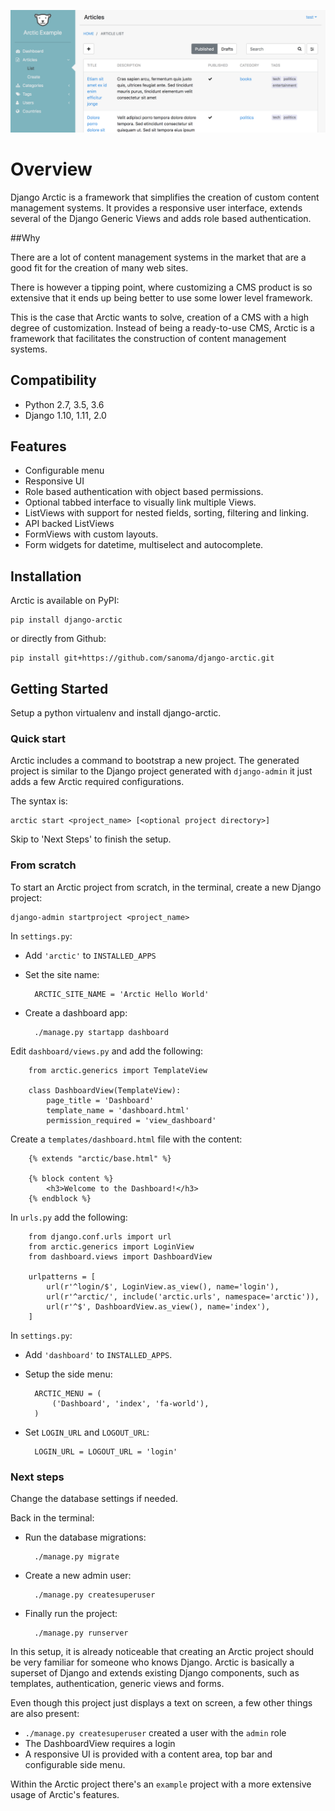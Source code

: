 ![arctic screenshot](img/arctic_screenshot.png)

# Overview

Django Arctic is a framework that simplifies the creation of custom content management systems.
It provides a responsive user interface, extends several of the Django 
Generic Views and adds role based authentication.


##Why

There are a lot of content management systems in the market that are a good fit 
for the creation of many web sites.

There is however a tipping point, where customizing a CMS product
is so extensive that it ends up being better to use some lower level framework.

This is the case that Arctic wants to solve, creation of a CMS with a high 
degree of customization.
Instead of being a ready-to-use CMS, Arctic is a framework that facilitates the construction of content management systems.


## Compatibility

* Python 2.7, 3.5, 3.6
* Django 1.10, 1.11, 2.0


## Features

* Configurable menu
* Responsive UI
* Role based authentication with object based permissions.
* Optional tabbed interface to visually link multiple Views.
* ListViews with support for nested fields, sorting, filtering and linking.
* API backed ListViews
* FormViews with custom layouts.
* Form widgets for datetime, multiselect and autocomplete.


## Installation

Arctic is available on PyPI:

    pip install django-arctic

or directly from Github:

    pip install git+https://github.com/sanoma/django-arctic.git


## Getting Started

Setup a python virtualenv and install django-arctic.


### Quick start

Arctic includes a command to bootstrap a new project.
The generated project is similar to the Django project generated with 
`django-admin` it just adds a few Arctic required configurations.

The syntax is:
 
    arctic start <project_name> [<optional project directory>]

Skip to 'Next Steps' to finish the setup.

### From scratch

To start an Arctic project from scratch, in the terminal, create a new Django 
project:

    django-admin startproject <project_name>

In `settings.py`:

* Add `'arctic'` to `INSTALLED_APPS`

* Set the site name:

        ARCTIC_SITE_NAME = 'Arctic Hello World'

* Create a dashboard app:

        ./manage.py startapp dashboard

Edit `dashboard/views.py` and add the following:

        from arctic.generics import TemplateView

        class DashboardView(TemplateView):
            page_title = 'Dashboard'
            template_name = 'dashboard.html'
            permission_required = 'view_dashboard'

Create a `templates/dashboard.html` file with the content:

        {% extends "arctic/base.html" %}

        {% block content %}
            <h3>Welcome to the Dashboard!</h3>
        {% endblock %}

In `urls.py` add the following:
        
        from django.conf.urls import url
        from arctic.generics import LoginView
        from dashboard.views import DashboardView

        urlpatterns = [
            url(r'^login/$', LoginView.as_view(), name='login'),
            url(r'^arctic/', include('arctic.urls', namespace='arctic')),
            url(r'^$', DashboardView.as_view(), name='index'),
        ]

In `settings.py`:

* Add `'dashboard'` to `INSTALLED_APPS`.

* Setup the side menu:

        ARCTIC_MENU = (
            ('Dashboard', 'index', 'fa-world'),
        )

* Set `LOGIN_URL` and `LOGOUT_URL`:

        LOGIN_URL = LOGOUT_URL = 'login'


### Next steps 

Change the database settings if needed.

Back in the terminal:

* Run the database migrations:

        ./manage.py migrate

* Create a new admin user:

        ./manage.py createsuperuser

* Finally run the project:

        ./manage.py runserver

In this setup, it is already noticeable that creating an Arctic project
should be very familiar for someone who knows Django. Arctic is basically a 
superset of Django and extends existing Django components, such as 
templates, authentication, generic views and forms.

Even though this project just displays a text on screen, a few other things are
also present:

* `./manage.py createsuperuser` created a user with the `admin` role
* The DashboardView requires a login
* A responsive UI is provided with a content area, top bar and configurable 
  side menu.

Within the Arctic project there's an `example` project with a more extensive 
usage of Arctic's features.
